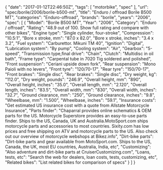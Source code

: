 {
    "date": "2017-01-12T22:46:50Z",
    "tags": [
        "motorbike",
        "spec"
    ],
    "url": "spec\/borile\/2006\/borile-b500-mt",
    "title": "Enduro \/ offroad Borile B500 MT",
    "categories": "Enduro-offroad",
    "brands": "borile",
    "years": "2006",
    "spec": [
        {
            "Model": "Borile B500 MT",
            "Year": "2006",
            "Category": "Enduro \/ offroad",
            "Rating": "48.9 out of 100. Show full rating and compare with other bikes",
            "Engine type": "Single cylinder, four-stroke",
            "Compression": "10.5:1",
            "Bore x stroke, mm": "87.0 x 82.0",
            "Bore x stroke, inches": "3.4 x 3.2",
            "Fuel system": "Carburettor.  Mikuni TM 40",
            "Ignition": "Digital",
            "Lubrication system": "By pump",
            "Cooling system": "Air",
            "Gearbox": "5-speed",
            "Transmission type,final drive": "Chain",
            "Clutch": "Multidisc in oil bath",
            "Frame type": "Carpental tube in 7020 Tig soldered and polished",
            "Front suspension": "Ceriani upside down fork",
            "Rear suspension": "Mono Paioli with no levers",
            "Front tyre": "120\/70-17",
            "Rear tyre": "150\/70-17",
            "Front brakes": "Single disc",
            "Rear brakes": "Single disc",
            "Dry weight, kg": "112.0",
            "Dry weight, pounds": "246.9",
            "Overall height, mm": "890",
            "Overall height, inches": "35.0",
            "Overall length, mm": "2.120",
            "Overall length, inches": "83.5",
            "Overall width, mm": "830",
            "Overall width, inches": "32.7",
            "Ground clearance, mm": "250",
            "Ground clearance, inches": "9.8",
            "Wheelbase, mm": "1.500",
            "Wheelbase, inches": "59.1",
            "Insurance costs": "Get estimated US insurance cost with a quote from Allstate Motorcycle Insurance",
            "Parts finder": "Chaparral provides online schematics & OEM parts for the US.   Motorcycle Superstore provides an easy-to-use parts finder. Ships to the US, Canada, UK and Australia.MotoSport.com ships motorcycle parts and accessories to most countries.    Sixity.com has low prices and free shipping on ATV and motorcycle parts to the US. Also check out our overview of motorcycle webshops at Bikez.info",
            "Dirt-bike parts": "Dirt-bike parts and gear available from MotoSport.com. Ships to the US, Canada, the UK, most EU countries, Australia, India, etc",
            "Customizing": "Also adventure and dirt-bike parts at CruiserCustomizing.com",
            "Loans, tests, etc": "Search the web for dealers, loan costs, tests, customizing, etc",
            "Related bikes": "List related bikes for comparison of specs"
        }
    ]
}
